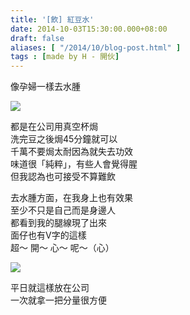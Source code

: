 ```yaml
---
title: '[飲] 紅豆水'
date: 2014-10-03T15:30:00.000+08:00
draft: false
aliases: [ "/2014/10/blog-post.html" ]
tags : [made by H - 開伙]
---
```


像孕婦一樣去水腫  

![](/images/redbeantea.jpg)

都是在公司用真空杯焗  
洗完豆之後焗45分鐘就可以  
千萬不要焗太耐因為就失去功效  
味道很「純粹」，有些人會覺得腥  
但我認為也可接受不算難飲  
  
去水腫方面，在我身上也有效果  
至少不只是自己而是身邊人  
都看到我的腿線現了出來  
面仔也有V字的這樣  
超～ 開～ 心～ 呢～（心）  

![](/images/redbean.jpg)

平日就這樣放在公司  
一次就拿一把分量很方便
